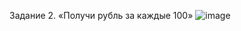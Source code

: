 Задание 2. «Получи рубль за каждые 100»
![image](https://user-images.githubusercontent.com/121516669/215282569-12384eda-971d-40d3-a61f-dbe871b20a75.png)
